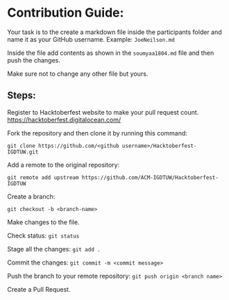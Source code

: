 # Contribution Guide:

Your task is to the create a markdown file inside the participants folder and name it as your GitHub username. Example: `JoeNeilson.md`

Inside the file add contents as shown in the `soumyaa1804.md` file and then push the changes.

Make sure not to change any other file but yours.

## Steps:

Register to Hacktoberfest website to make your pull request count. https://hacktoberfest.digitalocean.com/


Fork the repository and then clone it by running this command:

`git clone https://github.com/<github username>/Hacktoberfest-IGDTUW.git`

Add a remote to the original repository:

`git remote add upstream https://github.com/ACM-IGDTUW/Hacktoberfest-IGDTUW`

Create a branch:

`git checkout -b <branch-name>` 


Make changes to the file.

Check status: `git status`

Stage all the changes: `git add .`

Commit the changes: `git commit -m <commit message>`

Push the branch to your remote repository: 
 `git push origin <branch name>`

Create a Pull Request.

